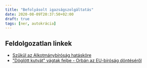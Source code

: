 ```yaml
---
title: "Befolyásolt igazságszolgáltatás"
date: 2020-08-09T20:37:50+02:00
draft: true
tags: [ner, autokrácia]
---
```


## Feldolgozatlan linkek

- [Szűkül az Alkotmánybíróság hatásköre](https://hvg.hu/itthon/20101116_alkotmanybitosag_hataskore)
- ["Döglött kutyát" vágtak fejbe - Orbán az EU-bíróság döntéséről](https://hvg.hu/itthon/20121106_Doglott_kutyat_vagtak_fejbe__Orban_az_EUb)

